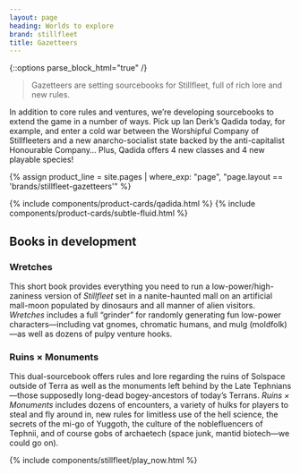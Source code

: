 ```yaml
---
layout: page
heading: Worlds to explore
brand: stillfleet
title: Gazetteers
---
```


{::options parse_block_html="true" /}

> Gazetteers are setting sourcebooks for Stillfleet, full of rich lore and new rules.

In addition to core rules and ventures, we’re developing sourcebooks to extend the game in a number of ways. Pick up Ian Derk’s Qadida today, for example, and enter a cold war between the Worshipful Company of Stillfleeters and a new anarcho-socialist state backed by the anti-capitalist Honourable Company… Plus, Qadida offers 4 new classes and 4 new playable species!

{% assign product_line = site.pages | where_exp: "page", "page.layout == 'brands/stillfleet-gazetteers'" %}

<section class="product-cards">
  {% include components/product-cards/qadida.html %}
  {% include components/product-cards/subtle-fluid.html %}
</section>

## Books in development

### Wretches

This short book provides everything you need to run a low-power/high-zaniness version of *Stillfleet* set in a nanite-haunted mall on an artificial mall-moon populated by dinosaurs and all manner of alien visitors. *Wretches* includes a full “grinder” for randomly generating fun low-power characters—including vat gnomes, chromatic humans, and mulg (moldfolk)—as well as dozens of pulpy venture hooks.

### Ruins × Monuments

This dual-sourcebook offers rules and lore regarding the ruins of Solspace outside of Terra as well as the monuments left behind by the Late Tephnians—those supposedly long-dead bogey-ancestors of today’s Terrans. *Ruins × Monuments* includes dozens of encounters, a variety of hulks for players to steal and fly around in, new rules for limitless use of the hell science, the secrets of the mi-go of Yuggoth, the culture of the noblefluencers of Tephnii, and of course gobs of archaetech (space junk, mantid biotech—we could go on).

{% include components/stillfleet/play_now.html %}